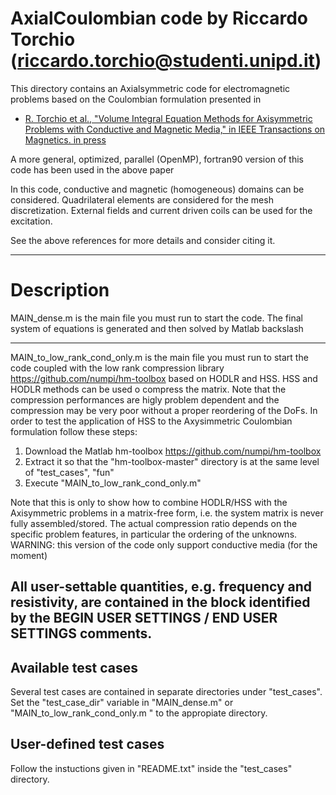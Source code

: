 # AxialCoulombian code by Riccardo Torchio (riccardo.torchio@studenti.unipd.it)

This directory contains an Axialsymmetric code for electromagnetic problems based on the Coulombian formulation presented in

* [R. Torchio et al., "Volume Integral Equation Methods for Axisymmetric Problems with Conductive and Magnetic Media," in IEEE Transactions on Magnetics. in press]()

A more general, optimized, parallel (OpenMP), fortran90 version of this code has been used in the above paper


In this code, conductive and magnetic (homogeneous) domains can be considered. 
Quadrilateral elements are considered for the mesh discretization.
External fields and current driven coils can be used for the excitation.

See the above references for more details and consider citing it.

-------------------------------------------------------------------

# Description
 
MAIN_dense.m is the main file you must run to start the code. 
                      The final system of equations is generated and then solved by Matlab backslash

-------------------------------------------------------------------

MAIN_to_low_rank_cond_only.m is the main file you must run to start the code coupled with the low rank compression library https://github.com/numpi/hm-toolbox based on HODLR and HSS. HSS and HODLR methods can be used o compress the matrix.
Note that the compression performances are higly problem dependent and the compression may be very poor without a proper reordering of the DoFs.
In order to test the application of HSS to the Axysimmetric Coulombian formulation follow these steps:

1. Download the Matlab hm-toolbox https://github.com/numpi/hm-toolbox
2. Extract it so that the "hm-toolbox-master" directory is at the same level of "test_cases", "fun" 		 
3. Execute "MAIN_to_low_rank_cond_only.m"

Note that this is only to show how to combine HODLR/HSS with the Axisymmetric problems in a matrix-free form, i.e. the system matrix is never fully assembled/stored. The actual compression ratio depends on the specific problem features, in particular the ordering of the unknowns.
WARNING: this version of the code only support conductive media (for the moment)

All user-settable quantities, e.g. frequency and resistivity, are contained in the block identified by the 
BEGIN USER SETTINGS / END USER SETTINGS comments.
-------------------------------------------------------------------

Available test cases
--------------------
Several test cases are contained in separate directories under "test_cases". 
Set the "test_case_dir" variable in "MAIN_dense.m" or "MAIN_to_low_rank_cond_only.m " to the appropiate directory.

User-defined test cases
-----------------------
Follow the instuctions given in "README.txt" inside the "test_cases" directory.
